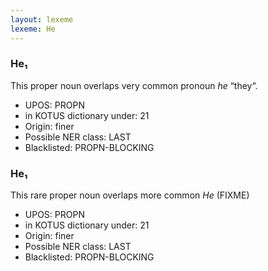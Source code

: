 ```yaml
---
layout: lexeme
lexeme: He
---
```


###  He₁

This proper noun overlaps very common pronoun *he* “they“.
* UPOS:  PROPN
* in KOTUS dictionary under:  21
* Origin:  finer
* Possible NER class:  LAST
* Blacklisted:  PROPN-BLOCKING


###  He₁

This rare proper noun overlaps more common *He* (FIXME)
* UPOS:  PROPN
* in KOTUS dictionary under:  21
* Origin:  finer
* Possible NER class:  LAST
* Blacklisted:  PROPN-BLOCKING

